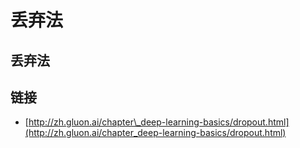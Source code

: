 # 丢弃法

## 丢弃法

## 链接

* [http://zh.gluon.ai/chapter\_deep-learning-basics/dropout.html](http://zh.gluon.ai/chapter_deep-learning-basics/dropout.html)

